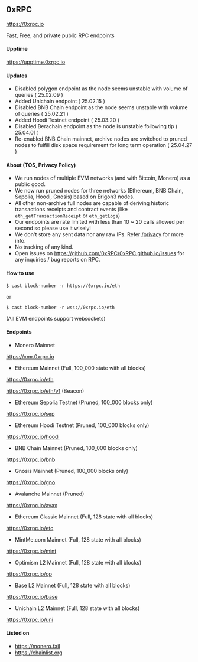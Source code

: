 ## 0xRPC

https://0xrpc.io

Fast, Free, and private public RPC endpoints

#### Upptime

https://upptime.0xrpc.io

#### Updates

- Disabled polygon endpoint as the node seems unstable with volume of queries ( 25.02.09 )
- Added Unichain endpoint ( 25.02.15 )
- Disabled BNB Chain endpoint as the node seems unstable with volume of queries ( 25.02.21 )
- Added Hoodi Testnet endpoint ( 25.03.20 )
- Disabled Berachain endpoint as the node is unstable following tip ( 25.04.01 )
- Re-enabled BNB Chain mainnet, archive nodes are switched to pruned nodes to fulfill disk space requirement for long term operation ( 25.04.27 )

#### About (TOS, Privacy Policy)

- We run nodes of multiple EVM networks (and with Bitcoin, Monero) as a public good.
- We now run pruned nodes for three networks (Ethereum, BNB Chain, Sepolia, Hoodi, Gnosis) based on Erigon3 nodes.
- All other non-archive full nodes are capable of deriving historic transactions receipts and contract events (like `eth_getTransactionReceipt` or `eth_getLogs`)
- Our endpoints are rate limited with less than 10 ~ 20 calls allowed per second so please use it wisely!
- We don't store any sent data nor any raw IPs. Refer [/privacy](/privacy) for more info.
- No tracking of any kind.
- Open issues on https://github.com/0xRPC/0xRPC.github.io/issues for any inquiries / bug reports on RPC.

#### How to use

`$ cast block-number -r https://0xrpc.io/eth`

or 

`$ cast block-number -r wss://0xrpc.io/eth`

(All EVM endpoints support websockets)

#### Endpoints

- Monero Mainnet

https://xmr.0xrpc.io

- Ethereum Mainnet (Full, 100_000 state with all blocks)

https://0xrpc.io/eth

https://0xrpc.io/eth/v1 (Beacon)

- Ethereum Sepolia Testnet (Pruned, 100_000 blocks only)

https://0xrpc.io/sep

- Ethereum Hoodi Testnet (Pruned, 100_000 blocks only)

https://0xrpc.io/hoodi

- BNB Chain Mainnet (Pruned, 100_000 blocks only)

https://0xrpc.io/bnb

- Gnosis Mainnet (Pruned, 100_000 blocks only)

https://0xrpc.io/gno

- Avalanche Mainnet (Pruned)

https://0xrpc.io/avax

- Ethereum Classic Mainnet (Full, 128 state with all blocks)

https://0xrpc.io/etc

- MintMe.com Mainnet (Full, 128 state with all blocks)

https://0xrpc.io/mint

- Optimism L2 Mainnet (Full, 128 state with all blocks)

https://0xrpc.io/op

- Base L2 Mainnet (Full, 128 state with all blocks)

https://0xrpc.io/base

- Unichain L2 Mainnet (Full, 128 state with all blocks)

https://0xrpc.io/uni

#### Listed on

- https://monero.fail
- https://chainlist.org
